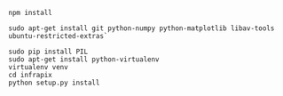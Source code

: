     npm install

    sudo apt-get install git python-numpy python-matplotlib libav-tools ubuntu-restricted-extras`

    sudo pip install PIL
    sudo apt-get install python-virtualenv
    virtualenv venv
    cd infrapix
    python setup.py install
